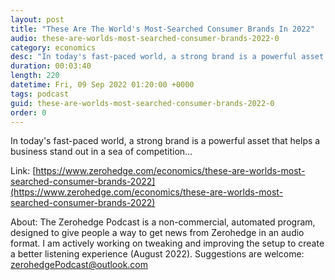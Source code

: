 ```yaml
---
layout: post
title: "These Are The World's Most-Searched Consumer Brands In 2022"
audio: these-are-worlds-most-searched-consumer-brands-2022-0
category: economics
desc: "In today's fast-paced world, a strong brand is a powerful asset that helps a business stand out in a sea of competition..."
duration: 00:03:40
length: 220
datetime: Fri, 09 Sep 2022 01:20:00 +0000
tags: podcast
guid: these-are-worlds-most-searched-consumer-brands-2022-0
order: 0
---
```

In today's fast-paced world, a strong brand is a powerful asset that helps a business stand out in a sea of competition...

Link: [https://www.zerohedge.com/economics/these-are-worlds-most-searched-consumer-brands-2022](https://www.zerohedge.com/economics/these-are-worlds-most-searched-consumer-brands-2022)

About: The Zerohedge Podcast is a non-commercial, automated program, designed to give people a way to get news from Zerohedge in an audio format.  I am actively working on tweaking and improving the setup to create a better listening experience (August 2022).  Suggestions are welcome: [zerohedgePodcast@outlook.com](mailto:zerohedgePodcast@outlook.com)